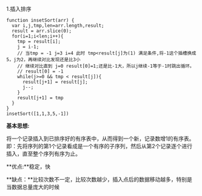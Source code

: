 1.插入排序

```
function insetSort(arr) {
  var i,j,tmp,len=arr.length,result;
  result = arr.slice(0);
  for(i=1;i<len;i++){
    tmp = result[i];
    j = i-1;
    // 当tmp = -1 j=3 i=4 此时 tmp<result[j]为(1) 满足条件,将-1这个插槽换成5，j为2，再继续对比发现还是比3小
    // 继续对比直到 j=0 result[0]=1;还是比-1大，所以j继续-1等于-1时跳出循环。
    // result[0] = -1
    while(j>=0 && tmp < result[j]){
      result[j+1] = result[j];
      j--;
    }
    result[j+1] = tmp
  }
}
insetSort([1,1,3,5,-1])
```

**基本思想:**

将一个记录插入到已排序好的有序表中，从而得到一个新，记录数增1的有序表。即：先将序列的第1个记录看成是一个有序的子序列，然后从第2个记录逐个进行插入，直至整个序列有序为止。

**优点:**稳定，快

**缺点：**比较次数不一定，比较次数越少，插入点后的数据移动越多，特别是当数据总量庞大的时候


